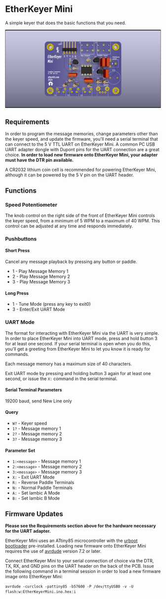 # EtherKeyer Mini

A simple keyer that does the basic functions that you need.

![](PCB/EtherKeyerMini.png)

## Requirements

In order to program the message memories, change parameters other than the keyer speed, and update the firmware, you'll need a serial terminal that can connect to the 5 V TTL UART on EtherKeyer Mini. A common PC USB UART adapter dongle with Dupont pins for the UART connection are a great choice. **In order to load new firmware onto EtherKeyer Mini, your adapter must have the DTR pin available.**

A CR2032 lithium coin cell is recommended for powering EtherKeyer Mini, although it can be powered by the 5 V pin on the UART header.

## Functions

### Speed Potentiometer

The knob control on the right side of the front of EtherKeyer Mini controls the keyer speed, from a minimum of 5 WPM to a maximum of 40 WPM. This control can be adjusted at any time and responds immediately.

### Pushbuttons

#### Short Press

Cancel any message playback by pressing any button or paddle.

- 1 - Play Message Memory 1
- 2 - Play Message Memory 2
- 3 - Play Message Memory 3

#### Long Press

- 1 - Tune Mode (press any key to exit0)
- 3 - Enter/Exit UART Mode

### UART Mode

The format for interacting with EtherKeyer Mini via the UART is very simple. In order to place EtherKeyer Mini into UART mode, press and hold button 3 for at least one second. If your serial terminal is open when you do this, you'll get a greeting from EtherKeyer Mini to let you know it is ready for commands.

Each message memory has a maximum size of 40 characters.

Exit UART mode by pressing and holding button 3 again for at least one second, or issue the ```X:``` command in the serial terminal.

#### Serial Terminal Parameters

19200 baud, send New Line only

#### Query

- ```W?``` - Keyer speed
- ```1?``` - Message memory 1
- ```2?``` - Message memory 2
- ```3?``` - Message memory 3

#### Parameter Set

- ```1:<message>``` - Message memory 1
- ```2:<message>``` - Message memory 2
- ```3:<message>``` - Message memory 3
- ```X:``` - Exit UART Mode
- ```R:``` - Reverse Paddle Terminals
- ```N:``` - Normal Paddle Terminals
- ```A:``` - Set Iambic A Mode
- ```B:``` - Set Iambic B Mode

## Firmware Updates

__Please see the Requirements section above for the hardware necessary for the UART adapter.__

EtherKeyer Mini uses an ATtiny85 microcontroller with the [urboot bootloader](https://github.com/stefanrueger/urboot) pre-installed. Loading new firmware onto EtherKeyer Mini requires the use of [avrdude](https://github.com/avrdudes/avrdude) version 7.2 or later.

Connect EtherKeyer Mini to your serial connection of choice via the DTR, TX, RX, and GND pins on the UART header on the back of the PCB. Issue the following command in a terminal session in order to load a new firmware image onto EtherKeyer Mini:

```avrdude -curclock -pattiny85 -b57600 -P /dev/ttyUSB0 -v -U flash:w:EtherKeyerMini.ino.hex:i```
